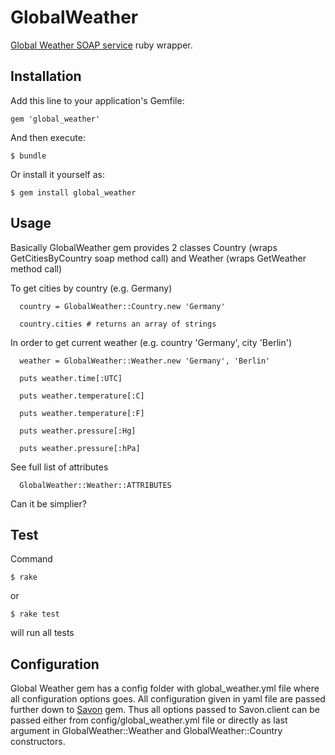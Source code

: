 # GlobalWeather

[Global Weather SOAP
service](http://www.webservicex.net/WS/WSDetails.aspx?WSID=56&CATID=12)
ruby wrapper. 

## Installation

Add this line to your application's Gemfile:

    gem 'global_weather'

And then execute:

    $ bundle

Or install it yourself as:

    $ gem install global_weather

## Usage

Basically GlobalWeather gem provides 2 classes Country (wraps
GetCitiesByCountry soap method call) and Weather (wraps GetWeather method call)

To get cities by country (e.g. Germany)
   

      country = GlobalWeather::Country.new 'Germany'
     
      country.cities # returns an array of strings


In order to get current weather (e.g. country 'Germany', city 'Berlin')


      weather = GlobalWeather::Weather.new 'Germany', 'Berlin' 
       
      puts weather.time[:UTC]

      puts weather.temperature[:C]

      puts weather.temperature[:F]

      puts weather.pressure[:Hg]

      puts weather.pressure[:hPa]


See full list of attributes


      GlobalWeather::Weather::ATTRIBUTES


Can it be simplier?

## Test

Command 


    $ rake

or 


    $ rake test

will run all tests


## Configuration

  Global Weather gem has a config folder with global_weather.yml file
  where all configuration options goes. All configuration given in yaml
  file are passed further down to [Savon](http://savonrb.com/version2/)
  gem.
  Thus all options passed to Savon.client can be passed either from
  config/global_weather.yml file or directly as last argument in
  GlobalWeather::Weather and GlobalWeather::Country constructors.
